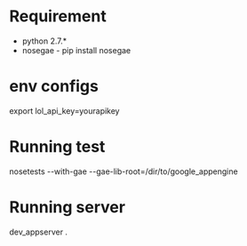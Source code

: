 # Requirement
* python 2.7.*
* nosegae - pip install nosegae

# env configs
export lol_api_key=yourapikey

# Running test
nosetests --with-gae --gae-lib-root=/dir/to/google_appengine

# Running server
dev_appserver .

